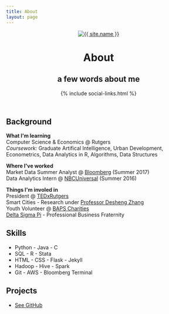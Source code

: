```yaml
---
title: About
layout: page
---
```


<!--![Profile Image]({{ site.url }}/{{ site.picture }})-->
<header class="header-home">
        <a class="link" href="{{ site.url }}">
            <img class="selfie" alt="{{ site.name }}" src="{% if site.external-image %}{{ site.picture }}{% else %}{{ site.url }}/{{ site.picture }}{% endif %}" />
        </a>
        <h1 class="title">About</h1>
        <h2 class="description">a few words about me</h2>
        {% include social-links.html %}
</header>

<h2>Background</h2>

<p> <b>What I'm learning</b><br>
	Computer Science &amp; Economics @ Rutgers<br>
	<i>Coursework:</i> Graduate Artifical Intelligence, Urban Development, Econometrics, Data Analytics in R, Algorithms, Data Structures

<p> <b>Where I've worked</b><br>
	<!--Incoming Software Engineering Intern @ <a href="https://amazon.com" target="_blank">Amazon</a> (Summer 2018)<br>-->
	Market Data Summer Analyst @ <a href="https://bloomberg.com" target="_blank">Bloomberg</a> (Summer 2017)<br>
	Data Analytics Intern @ <a href="https://nbcuniversal.com" target="_blank">NBCUniversal</a> (Summer 2016) </p>

<p> <b>Things I'm involed in</b><br>
	President @ <a href="http://tedxrutgers.com" target="_blank">TEDxRutgers</a><br>
	Smart Cities - Research under <a href="https://www.cs.rutgers.edu/~dz220/" target="_blank">Professor Desheng Zhang</a><br>
	Youth Volunteer @ <a href="https://bapscharities.org" target="_blank">BAPS Charities</a><br>
	<a href="https://rutgersdsp.org" target="_blank">Delta Sigma Pi</a> - Professional Business Fraternity </p>

<h2>Skills</h2>

<ul class="skill-list">
	<li>Python - Java - C </li>
	<li>SQL - R - Stata</li>
	<li>HTML - CSS - Flask - Jekyll</li>
	<li>Hadoop - Hive - Spark</li>
	<li>Git - AWS - Bloomberg Terminal</li>
</ul>

<h2>Projects</h2>

<ul>
	<li><a href="https://github.com/hershpatel" target="_blank">See GitHub</a></li>
</ul>
